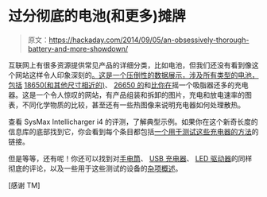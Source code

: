 # 过分彻底的电池(和更多)摊牌

> 原文：<https://hackaday.com/2014/09/05/an-obsessively-thorough-battery-and-more-showdown/>

互联网上有很多资源提供常见产品的详细分类，比如电池，但我们还没有看到像这个网站这样令人印象深刻的[。这是一个压倒性的数据展示，涉及所有类型的电池，包括](http://lygte-info.dk/) [18650(和其他尺寸相近的)](http://lygte-info.dk/review/batteries2012/Common18650Summary%20UK.html)、 [26650 的](http://lygte-info.dk/review/batteries2012/Common26650comparator.php)和[比你在](http://www.lygte-info.dk/info/indexBatteriesAndChargers%20UK.html)摇一个吸脂器还多的充电器。这是一个令人惊叹的网站，有产品组装和拆卸的图片，充电和放电速率的图表，不同化学物质的比较，甚至还有一些热图像来说明充电器如何处理散热。

查看 SysMax Intellicharger i4 的评测，了解典型示例。如果你在这个新奇长度的信息库的底部找到它，你会看到每个条目都包括[一个用于测试这些充电器的方法](http://lygte-info.dk/info/How%20do%20I%20test%20a%20charger%20UK.html)的链接。

但是等等，还有呢！你还可以找到对[手电筒](http://www.lygte-info.dk/review/Reviews%20UK.html)、 [USB 充电器](http://www.lygte-info.dk/info/indexUSB%20UK.html)、 [LED 驱动器](http://lygte-info.dk/info/indexLedDrivers%20UK.html)的同样彻底的评论，以及一些用于这些测试的设备的[杂项概述](http://www.lygte-info.dk/info/index%20UK.html)。

[感谢 TM]